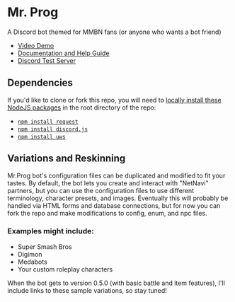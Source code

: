 # Mr. Prog
A Discord bot themed for MMBN fans (or anyone who wants a bot friend)

* [Video Demo](https://youtu.be/6LBBi2Ay8aY)
* [Documentation and Help Guide](https://warped2713.github.io/mrprog/)
* [Discord Test Server](https://discord.gg/An86Wxy)

## Dependencies
If you'd like to clone or fork this repo, you will need to [locally install these NodeJS packages](https://docs.npmjs.com/getting-started/installing-npm-packages-locally) in the root directory of the repo:
* [`npm install request`](https://www.npmjs.com/package/request)
* [`npm install discord.js`](https://github.com/hydrabolt/discord.js/)
* [`npm install uws`](https://github.com/uWebSockets/uWebSockets)

## Variations and Reskinning
Mr.Prog bot's configuration files can be duplicated and modified to fit your tastes.  By default, the bot lets you create and interact with "NetNavi" partners, but you can use the configuration files to use different terminology, character presets, and images. Eventually this will probably be handled via HTML forms and database connections, but for now you can fork the repo and make modifications to config, enum, and npc files.
### Examples might include:
* Super Smash Bros
* Digimon
* Medabots
* Your custom roleplay characters


When the bot gets to version 0.5.0 (with basic battle and item features), I'll include links to these sample variations, so stay tuned!
